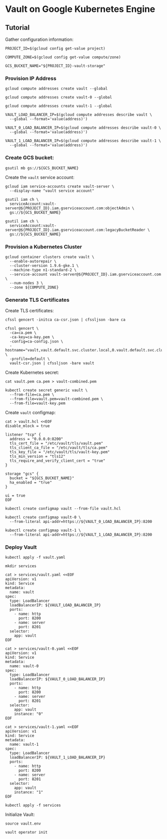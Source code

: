 # Vault on Google Kubernetes Engine

## Tutorial

Gather configuration information:

```
PROJECT_ID=$(gcloud config get-value project)
```

```
COMPUTE_ZONE=$(gcloud config get-value compute/zone)
```

```
GCS_BUCKET_NAME="${PROJECT_ID}-vault-storage"
```

### Provision IP Address

```
gcloud compute addresses create vault --global
```

```
gcloud compute addresses create vault-0 --global
```

```
gcloud compute addresses create vault-1 --global
```

```
VAULT_LOAD_BALANCER_IP=$(gcloud compute addresses describe vault \
  --global --format='value(address)')
```

```
VAULT_0_LOAD_BALANCER_IP=$(gcloud compute addresses describe vault-0 \
  --global --format='value(address)')
```

```
VAULT_1_LOAD_BALANCER_IP=$(gcloud compute addresses describe vault-1 \
  --global --format='value(address)')
```

### Create GCS bucket:

```
gsutil mb gs://${GCS_BUCKET_NAME}
```

Create the `vault` service account:

```
gcloud iam service-accounts create vault-server \
  --display-name "vault service account"
```

```
gsutil iam ch \
  serviceAccount:vault-server@${PROJECT_ID}.iam.gserviceaccount.com:objectAdmin \
  gs://${GCS_BUCKET_NAME}
```

```
gsutil iam ch \
  serviceAccount:vault-server@${PROJECT_ID}.iam.gserviceaccount.com:legacyBucketReader \
  gs://${GCS_BUCKET_NAME}
```

### Provision a Kubernetes Cluster

```
gcloud container clusters create vault \
  --enable-autorepair \
  --cluster-version 1.9.6-gke.1 \
  --machine-type n1-standard-2 \
  --service-account vault-server@${PROJECT_ID}.iam.gserviceaccount.com \
  --num-nodes 3 \
  --zone ${COMPUTE_ZONE}
```

### Generate TLS Certificates

Create TLS certificates:

```
cfssl gencert -initca ca-csr.json | cfssljson -bare ca
```

```
cfssl gencert \
  -ca=ca.pem \
  -ca-key=ca-key.pem \
  -config=ca-config.json \
  -hostname="vault,vault.default.svc.cluster.local,0.vault.default.svc.cluster.local,1.vault.default.svc.cluster.local,localhost,127.0.0.1,${VAULT_LOAD_BALANCER_IP},${VAULT_0_LOAD_BALANCER_IP},${VAULT_1_LOAD_BALANCER_IP}" \
  -profile=default \
  vault-csr.json | cfssljson -bare vault
```

Create Kubernetes secret:

```
cat vault.pem ca.pem > vault-combined.pem
```

```
kubectl create secret generic vault \
  --from-file=ca.pem \
  --from-file=vault.pem=vault-combined.pem \
  --from-file=vault-key.pem
```

Create `vault` configmap:

```
cat > vault.hcl <<EOF
disable_mlock = true

listener "tcp" {
  address = "0.0.0.0:8200"
  tls_cert_file = "/etc/vault/tls/vault.pem"
  tls_client_ca_file = "/etc/vault/tls/ca.pem"
  tls_key_file = "/etc/vault/tls/vault-key.pem"
  tls_min_version = "tls12"
  tls_require_and_verify_client_cert = "true"
}

storage "gcs" {
  bucket = "${GCS_BUCKET_NAME}"
  ha_enabled = "true"
}

ui = true
EOF
```

```
kubectl create configmap vault --from-file vault.hcl
```

```
kubectl create configmap vault-0 \
  --from-literal api-addr=https://${VAULT_0_LOAD_BALANCER_IP}:8200
```

```
kubectl create configmap vault-1 \
  --from-literal api-addr=https://${VAULT_1_LOAD_BALANCER_IP}:8200
```

### Deploy Vault

```
kubectl apply -f vault.yaml
```

```
mkdir services
```

```
cat > services/vault.yaml <<EOF
apiVersion: v1
kind: Service
metadata:
  name: vault
spec:
  type: LoadBalancer
  loadBalancerIP: ${VAULT_LOAD_BALANCER_IP}
  ports:
    - name: http
      port: 8200
    - name: server
      port: 8201
  selector:
    app: vault
EOF
```

```
cat > services/vault-0.yaml <<EOF
apiVersion: v1
kind: Service
metadata:
  name: vault-0
spec:
  type: LoadBalancer
  loadBalancerIP: ${VAULT_0_LOAD_BALANCER_IP}
  ports:
    - name: http
      port: 8200
    - name: server
      port: 8201
  selector:
    app: vault
    instance: "0"
EOF
```

```
cat > services/vault-1.yaml <<EOF
apiVersion: v1
kind: Service
metadata:
  name: vault-1
spec:
  type: LoadBalancer
  loadBalancerIP: ${VAULT_1_LOAD_BALANCER_IP}
  ports:
    - name: http
      port: 8200
    - name: server
      port: 8201
  selector:
    app: vault
    instance: "1"
EOF
```

```
kubectl apply -f services
```

Initialize Vault:

```
source vault.env
```

```
vault operator init
```
